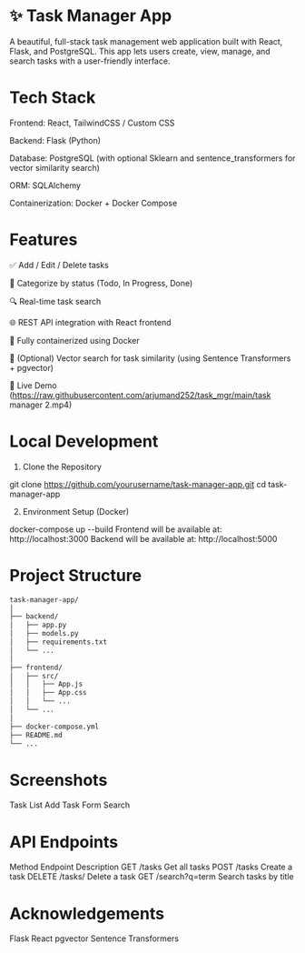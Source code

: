 # ✨ Task Manager App
A beautiful, full-stack task management web application built with React, Flask, and PostgreSQL. This app lets users create, view, manage, and search tasks with a user-friendly interface.


# Tech Stack
Frontend: React, TailwindCSS / Custom CSS

Backend: Flask (Python)

Database: PostgreSQL (with optional Sklearn and sentence_transformers for vector similarity search)

ORM: SQLAlchemy

Containerization: Docker + Docker Compose

# Features
✅ Add / Edit / Delete tasks

📂 Categorize by status (Todo, In Progress, Done)

🔍 Real-time task search

🌐 REST API integration with React frontend

🐳 Fully containerized using Docker

🧠 (Optional) Vector search for task similarity (using Sentence Transformers + pgvector)

🚀 Live Demo
(https://raw.githubusercontent.com/arjumand252/task_mgr/main/task manager 2.mp4)


# Local Development
1. Clone the Repository

git clone https://github.com/yourusername/task-manager-app.git
cd task-manager-app

2. Environment Setup (Docker)

docker-compose up --build
Frontend will be available at: http://localhost:3000
Backend will be available at: http://localhost:5000

# Project Structure

```bash
task-manager-app/
│
├── backend/
│   ├── app.py
│   ├── models.py
│   ├── requirements.txt
│   └── ...
│
├── frontend/
│   ├── src/
│   │   ├── App.js
│   │   ├── App.css
│   │   └── ...
│   └── ...
│
├── docker-compose.yml
├── README.md
└── ...
```

# Screenshots
Task List	Add Task Form	Search

# API Endpoints
Method	Endpoint	Description
GET	/tasks	Get all tasks
POST	/tasks	Create a task
DELETE	/tasks/<id>	Delete a task
GET	/search?q=term	Search tasks by title

# Acknowledgements
Flask
React
pgvector
Sentence Transformers
